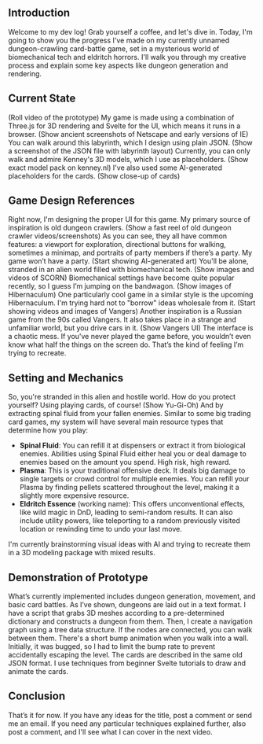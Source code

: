 ## Introduction

Welcome to my dev log! Grab yourself a coffee, and let's dive in. Today, I'm going to show you the progress I've made on my currently unnamed dungeon-crawling card-battle game, set in a mysterious world of biomechanical tech and eldritch horrors. I'll walk you through my creative process and explain some key aspects like dungeon generation and rendering.

## Current State

(Roll video of the prototype) 
My game is made using a combination of Three.js for 3D rendering and Svelte for the UI, which means it runs in a browser. 
(Show ancient screenshots of Netscape and early versions of IE) 
You can walk around this labyrinth, which I design using plain JSON. 
(Show a screenshot of the JSON file with labyrinth layout) 
Currently, you can only walk and admire Kenney's 3D models, which I use as placeholders.
(Show exact model pack on kenney.nl) 
I've also used some AI-generated placeholders for the cards. 
(Show close-up of cards)

## Game Design References

Right now, I'm designing the proper UI for this game. My primary source of inspiration is old dungeon crawlers. 
(Show a fast reel of old dungeon crawler videos/screenshots) 
As you can see, they all have common features: a viewport for exploration, directional buttons for walking, sometimes a minimap, and portraits of party members if there’s a party. My game won’t have a party. 
(Start showing AI-generated art) 
You'll be alone, stranded in an alien world filled with biomechanical tech. 
(Show images and videos of SCORN) 
Biomechanical settings have become quite popular recently, so I guess I’m jumping on the bandwagon. 
(Show images of Hibernaculum) 
One particularly cool game in a similar style is the upcoming Hibernaculum. I'm trying hard not to "borrow" ideas wholesale from it. 
(Start showing videos and images of Vangers) 
Another inspiration is a Russian game from the 90s called Vangers. It also takes place in a strange and unfamiliar world, but you drive cars in it. 
(Show Vangers UI) 
The interface is a chaotic mess. If you've never played the game before, you wouldn’t even know what half the things on the screen do. That’s the kind of feeling I’m trying to recreate.

## Setting and Mechanics

So, you're stranded in this alien and hostile world. How do you protect yourself? Using playing cards, of course! 
(Show Yu-Gi-Oh) 
And by extracting spinal fluid from your fallen enemies. Similar to some big trading card games, my system will have several main resource types that determine how you play:

- **Spinal Fluid**: You can refill it at dispensers or extract it from biological enemies. Abilities using Spinal Fluid either heal you or deal damage to enemies based on the amount you spend. High risk, high reward.
- **Plasma**: This is your traditional offensive deck. It deals big damage to single targets or crowd control for multiple enemies. You can refill your Plasma by finding pellets scattered throughout the level, making it a slightly more expensive resource.
- **Eldritch Essence** (working name): This offers unconventional effects, like wild magic in DnD, leading to semi-random results. It can also include utility powers, like teleporting to a random previously visited location or rewinding time to undo your last move.

I'm currently brainstorming visual ideas with AI and trying to recreate them in a 3D modeling package with mixed results.

## Demonstration of Prototype

What’s currently implemented includes dungeon generation, movement, and basic card battles. 
As I’ve shown, dungeons are laid out in a text format. 
I have a script that grabs 3D meshes according to a pre-determined dictionary and constructs a dungeon from them. 
Then, I create a navigation graph using a tree data structure. If the nodes are connected, you can walk between them. 
There's a short bump animation when you walk into a wall. Initially, it was bugged, so I had to limit the bump rate to prevent accidentally escaping the level. 
The cards are described in the same old JSON format. 
I use techniques from beginner Svelte tutorials to draw and animate the cards.

## Conclusion

That’s it for now. If you have any ideas for the title, post a comment or send me an email. If you need any particular techniques explained further, also post a comment, and I'll see what I can cover in the next video.